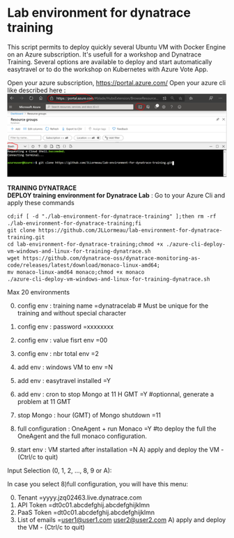 # Lab environment for dynatrace training
This script permits to deploy quickly several Ubuntu VM with Docker Engine on an Azure subscription. It's usefull for a workshop and Dynatrace Training. Several options are available to deploy and start automatically easytravel or to do the workshop on Kubernetes with Azure Vote App. 

Open your azure subscription, https://portal.azure.com/ 
Open your azure cli like described here :  
![cli-azure](cli-azure.png)


**TRAINING DYNATRACE**  
**DEPLOY training environment for Dynatrace Lab** : Go to your Azure Cli and apply these commands
   
    cd;if [ -d "./lab-environment-for-dynatrace-training" ];then rm -rf ./lab-environment-for-dynatrace-training;fi
    git clone https://github.com/JLLormeau/lab-environment-for-dynatrace-training.git
    cd lab-environment-for-dynatrace-training;chmod +x ./azure-cli-deploy-vm-windows-and-linux-for-training-dynatrace.sh
    wget https://github.com/dynatrace-oss/dynatrace-monitoring-as-code/releases/latest/download/monaco-linux-amd64;
    mv monaco-linux-amd64 monaco;chmod +x monaco
    ./azure-cli-deploy-vm-windows-and-linux-for-training-dynatrace.sh
      
Max 20 environments

0) config env : training name =dynatracelab<customer>  # Must be unique for the training and without special character 
1) config env : password                               =xxxxxxxx 
2) config env : value fisrt env                        =00 
3) config env : nbr total env                          =2
4) add env : windows VM to env                         =N  
5) add env : easytravel installed                      =Y  
6) add env : cron to stop Mongo at 11 H GMT            =Y  #optionnal, generate a problem at 11 GMT  
7) stop Mongo : hour (GMT) of Mongo shutdown           =11 
8) full configuration : OneAgent + run Monaco          =Y  #to deploy the full the OneAgent and the full monaco configuration. 
   
9) start env : VM started after installation           =N
A) apply and deploy the VM - (Ctrl/c to quit)


Input Selection (0, 1, 2, ..., 8, 9  or A):

In case you select 8)full configuration, you will have this menu: 

0) Tenant                               =yyyy.jzq02463.live.dynatrace.com
1) API Token                            =dt0c01.abcdefghij.abcdefghijklmn
2) PaaS Token                           =dt0c01.abcdefghij.abcdefghijklmn
3) List of emails                               =user1@user1.com user2@user2.com
A) apply and deploy the VM - (Ctrl/c to quit)
   


   

